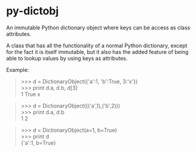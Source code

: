 py-dictobj
==========

An immutable Python dictionary object where keys can be access as class attributes.

A class that has all the functionality of a normal Python dictionary, except
for the fact it is itself immutable, but it also has the added feature of
being able to lookup values by using keys as attributes.

Example:
  > &gt;&gt;&gt; d = DictionaryObject({'a':1, 'b':True, 3:'x'}) <br>
  > &gt;&gt;&gt; print d.a, d.b, d[3] <br>
  > 1 True x
  
  > &gt;&gt;&gt; d = DictionaryObject((('a',1),('b',2))) <br>
  > &gt;&gt;&gt; print d.a, d.b <br>
  > 1 2

  > &gt;&gt;&gt; d = DictionaryObject(a=1, b=True) <br>
  > &gt;&gt;&gt; print d <br>
  > {'a':1, b=True}
